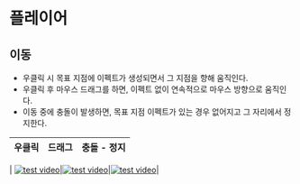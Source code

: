 # 플레이어
## 이동
* 우클릭 시 목표 지점에 이펙트가 생성되면서 그 지점을 향해 움직인다.
* 우클릭 후 마우스 드래그를 하면, 이펙트 없이 연속적으로 마우스 방향으로 움직인다.
* 이동 중에 충돌이 발생하면, 목표 지점 이펙트가 있는 경우 없어지고 그 자리에서 정지한다.

|우클릭|드래그|충돌 - 정지|
|:--:|:--:|:--:|
|
[![test video](https://img.youtube.com/vi/idr-f75ca-8/0.jpg)](https://www.youtube.com/watch?v=idr-f75ca-8)|[![test video](https://img.youtube.com/vi/c5z-8Aq7CWU/0.jpg)](https://www.youtube.com/watch?v=c5z-8Aq7CWU)|[![test video](https://img.youtube.com/vi/IThrRXisehE/0.jpg)](https://www.youtube.com/watch?v=IThrRXisehE)|
